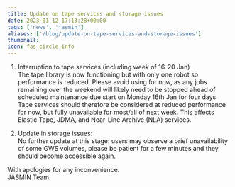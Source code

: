 ```yaml
---
title: Update on tape services and storage issues
date: 2023-01-12 17:13:28+00:00
tags: ['news', 'jasmin']
aliases: ['/blog/update-on-tape-services-and-storage-issues']
thumbnail: 
icon: fas circle-info
---
```


1. Interruption to tape services (including week of 16-20 Jan)  
The tape library is now functioning but with only one robot so performance is reduced. Please avoid using for now, as any jobs remaining over the weekend will likely need to be stopped ahead of scheduled maintenance due start on Monday 16th Jan for four days. Tape services should therefore be considered at reduced performance for now, but fully unavailable for most/all of next week. This affects Elastic Tape, JDMA, and Near-Line Archive (NLA) services.  
  
2. Update in storage issues:  
No further update at this stage: users may observe a brief unavailability of some GWS volumes, please be patient for a few minutes and they should become accessible again.  
  
With apologies for any inconvenience.   
JASMIN Team.


